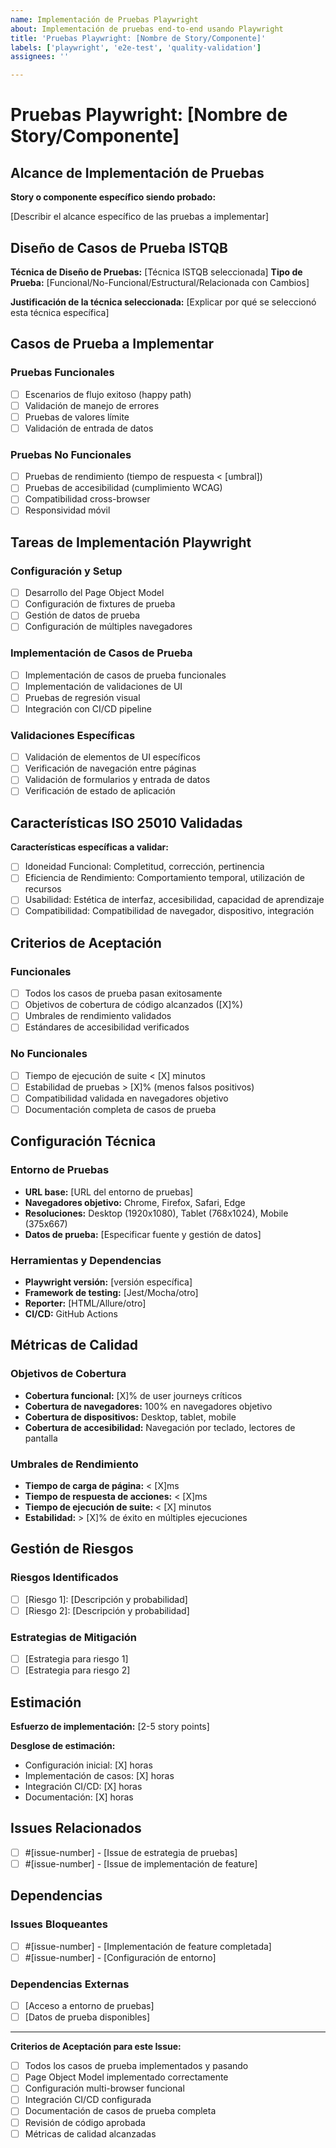 ```yaml
---
name: Implementación de Pruebas Playwright
about: Implementación de pruebas end-to-end usando Playwright
title: 'Pruebas Playwright: [Nombre de Story/Componente]'
labels: ['playwright', 'e2e-test', 'quality-validation']
assignees: ''

---
```


# Pruebas Playwright: [Nombre de Story/Componente]

## Alcance de Implementación de Pruebas

**Story o componente específico siendo probado:**

[Describir el alcance específico de las pruebas a implementar]

## Diseño de Casos de Prueba ISTQB

**Técnica de Diseño de Pruebas:** [Técnica ISTQB seleccionada]
**Tipo de Prueba:** [Funcional/No-Funcional/Estructural/Relacionada con Cambios]

**Justificación de la técnica seleccionada:**
[Explicar por qué se seleccionó esta técnica específica]

## Casos de Prueba a Implementar

### Pruebas Funcionales
- [ ] Escenarios de flujo exitoso (happy path)
- [ ] Validación de manejo de errores
- [ ] Pruebas de valores límite
- [ ] Validación de entrada de datos

### Pruebas No Funcionales
- [ ] Pruebas de rendimiento (tiempo de respuesta < [umbral])
- [ ] Pruebas de accesibilidad (cumplimiento WCAG)
- [ ] Compatibilidad cross-browser
- [ ] Responsividad móvil

## Tareas de Implementación Playwright

### Configuración y Setup
- [ ] Desarrollo del Page Object Model
- [ ] Configuración de fixtures de prueba
- [ ] Gestión de datos de prueba
- [ ] Configuración de múltiples navegadores

### Implementación de Casos de Prueba
- [ ] Implementación de casos de prueba funcionales
- [ ] Implementación de validaciones de UI
- [ ] Pruebas de regresión visual
- [ ] Integración con CI/CD pipeline

### Validaciones Específicas
- [ ] Validación de elementos de UI específicos
- [ ] Verificación de navegación entre páginas
- [ ] Validación de formularios y entrada de datos
- [ ] Verificación de estado de aplicación

## Características ISO 25010 Validadas

**Características específicas a validar:**
- [ ] Idoneidad Funcional: Completitud, corrección, pertinencia
- [ ] Eficiencia de Rendimiento: Comportamiento temporal, utilización de recursos
- [ ] Usabilidad: Estética de interfaz, accesibilidad, capacidad de aprendizaje
- [ ] Compatibilidad: Compatibilidad de navegador, dispositivo, integración

## Criterios de Aceptación

### Funcionales
- [ ] Todos los casos de prueba pasan exitosamente
- [ ] Objetivos de cobertura de código alcanzados ([X]%)
- [ ] Umbrales de rendimiento validados
- [ ] Estándares de accesibilidad verificados

### No Funcionales
- [ ] Tiempo de ejecución de suite < [X] minutos
- [ ] Estabilidad de pruebas > [X]% (menos falsos positivos)
- [ ] Compatibilidad validada en navegadores objetivo
- [ ] Documentación completa de casos de prueba

## Configuración Técnica

### Entorno de Pruebas
- **URL base:** [URL del entorno de pruebas]
- **Navegadores objetivo:** Chrome, Firefox, Safari, Edge
- **Resoluciones:** Desktop (1920x1080), Tablet (768x1024), Mobile (375x667)
- **Datos de prueba:** [Especificar fuente y gestión de datos]

### Herramientas y Dependencias
- **Playwright versión:** [versión específica]
- **Framework de testing:** [Jest/Mocha/otro]
- **Reporter:** [HTML/Allure/otro]
- **CI/CD:** GitHub Actions

## Métricas de Calidad

### Objetivos de Cobertura
- **Cobertura funcional:** [X]% de user journeys críticos
- **Cobertura de navegadores:** 100% en navegadores objetivo
- **Cobertura de dispositivos:** Desktop, tablet, mobile
- **Cobertura de accesibilidad:** Navegación por teclado, lectores de pantalla

### Umbrales de Rendimiento
- **Tiempo de carga de página:** < [X]ms
- **Tiempo de respuesta de acciones:** < [X]ms
- **Tiempo de ejecución de suite:** < [X] minutos
- **Estabilidad:** > [X]% de éxito en múltiples ejecuciones

## Gestión de Riesgos

### Riesgos Identificados
- [ ] [Riesgo 1]: [Descripción y probabilidad]
- [ ] [Riesgo 2]: [Descripción y probabilidad]

### Estrategias de Mitigación
- [ ] [Estrategia para riesgo 1]
- [ ] [Estrategia para riesgo 2]

## Estimación

**Esfuerzo de implementación:** [2-5 story points]

**Desglose de estimación:**
- Configuración inicial: [X] horas
- Implementación de casos: [X] horas
- Integración CI/CD: [X] horas
- Documentación: [X] horas

## Issues Relacionados

- [ ] #[issue-number] - [Issue de estrategia de pruebas]
- [ ] #[issue-number] - [Issue de implementación de feature]

## Dependencias

### Issues Bloqueantes
- [ ] #[issue-number] - [Implementación de feature completada]
- [ ] #[issue-number] - [Configuración de entorno]

### Dependencias Externas
- [ ] [Acceso a entorno de pruebas]
- [ ] [Datos de prueba disponibles]

---

**Criterios de Aceptación para este Issue:**
- [ ] Todos los casos de prueba implementados y pasando
- [ ] Page Object Model implementado correctamente
- [ ] Configuración multi-browser funcional
- [ ] Integración CI/CD configurada
- [ ] Documentación de casos de prueba completa
- [ ] Revisión de código aprobada
- [ ] Métricas de calidad alcanzadas